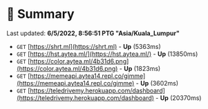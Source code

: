 # 📖 Summary
Last updated: **6/5/2022, 8:56:51 PTG "Asia/Kuala_Lumpur"**

- `GET` [https://shrt.ml](https://shrt.ml) - **Up** (5363ms)
- `GET` [https://hst.aytea.ml/](https://hst.aytea.ml/) - **Up** (13850ms)
- `GET` [https://color.aytea.ml/4b31d6.png](https://color.aytea.ml/4b31d6.png) - **Up** (1823ms)
- `GET` [https://memeapi.aytea14.repl.co/gimme](https://memeapi.aytea14.repl.co/gimme) - **Up** (3602ms)
- `GET` [https://teledrivemy.herokuapp.com/dashboard](https://teledrivemy.herokuapp.com/dashboard) - **Up** (20370ms)
